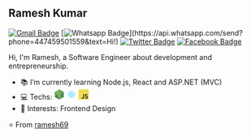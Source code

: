 ## Ramesh Kumar
[![Gmail Badge](https://img.shields.io/badge/-Gmail-c14438?style=flat-square&logo=Gmail&logoColor=white&link=mailto:contato.rameshkumara95@gmail.com)](mailto:contato.rameshkumara95@gmail.com)
[![Whatsapp Badge](https://img.shields.io/badge/-Whatsapp-4CA143?style=flat-square&labelColor=4CA143&logo=whatsapp&logoColor=white&link=https://api.whatsapp.com/send?phone=94719713610&text=Hi!)](https://api.whatsapp.com/send?phone=447459501559&text=Hi!)
[![Twitter Badge](https://img.shields.io/badge/-Twitter-1da1f2?style=flat-square&labelColor=1da1f2&logo=twitter&logoColor=white&link=https://www.twitter.com/rameshchathura2/)](https://www.twitter.com/rameshchathura2/)
[![Facebook Badge](https://img.shields.io/badge/-Facebook-3b5998?style=flat-square&labelColor=3b5998&logo=facebook&logoColor=white&link=https://www.facebook.com/ramesh.chathuranga.69/)](https://www.facebook.com/ramesh.chathuranga.69/)

Hi, I'm Ramesh, a Software Engineer about development and entrepreneurship.

- :books: I’m currently learning Node.js, React and ASP.NET (MVC)
- :computer: Techs: <img height="20" src="https://raw.githubusercontent.com/github/explore/80688e429a7d4ef2fca1e82350fe8e3517d3494d/topics/nodejs/nodejs.png">  <img height="20" src="https://raw.githubusercontent.com/github/explore/80688e429a7d4ef2fca1e82350fe8e3517d3494d/topics/react/react.png">  <img height="20" src="https://raw.githubusercontent.com/github/explore/80688e429a7d4ef2fca1e82350fe8e3517d3494d/topics/javascript/javascript.png">  
- :pushpin: Interests: Frontend Design

⭐️ From [ramesh69](https://github.com/ramesh69)
